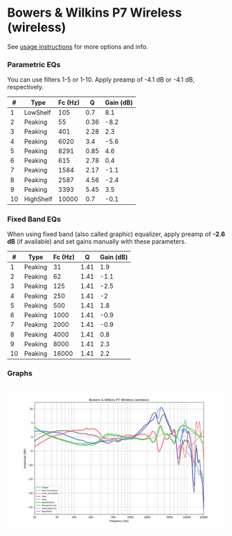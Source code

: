 # Bowers & Wilkins P7 Wireless (wireless)
See [usage instructions](https://github.com/jaakkopasanen/AutoEq#usage) for more options and info.

### Parametric EQs
You can use filters 1-5 or 1-10. Apply preamp of -4.1 dB or -4.1 dB, respectively.

|   # | Type      |   Fc (Hz) |    Q |   Gain (dB) |
|-----|-----------|-----------|------|-------------|
|   1 | LowShelf  |       105 | 0.7  |         8.1 |
|   2 | Peaking   |        55 | 0.36 |        -8.2 |
|   3 | Peaking   |       401 | 2.28 |         2.3 |
|   4 | Peaking   |      6020 | 3.4  |        -5.6 |
|   5 | Peaking   |      8291 | 0.85 |         4.6 |
|   6 | Peaking   |       615 | 2.78 |         0.4 |
|   7 | Peaking   |      1584 | 2.17 |        -1.1 |
|   8 | Peaking   |      2587 | 4.56 |        -2.4 |
|   9 | Peaking   |      3393 | 5.45 |         3.5 |
|  10 | HighShelf |     10000 | 0.7  |        -0.1 |

### Fixed Band EQs
When using fixed band (also called graphic) equalizer, apply preamp of **-2.6 dB** (if available) and set gains manually with these parameters.

|   # | Type    |   Fc (Hz) |    Q |   Gain (dB) |
|-----|---------|-----------|------|-------------|
|   1 | Peaking |        31 | 1.41 |         1.9 |
|   2 | Peaking |        62 | 1.41 |        -1.1 |
|   3 | Peaking |       125 | 1.41 |        -2.5 |
|   4 | Peaking |       250 | 1.41 |        -2   |
|   5 | Peaking |       500 | 1.41 |         1.8 |
|   6 | Peaking |      1000 | 1.41 |        -0.9 |
|   7 | Peaking |      2000 | 1.41 |        -0.9 |
|   8 | Peaking |      4000 | 1.41 |         0.8 |
|   9 | Peaking |      8000 | 1.41 |         2.3 |
|  10 | Peaking |     16000 | 1.41 |         2.2 |

### Graphs
![](./Bowers%20&%20Wilkins%20P7%20Wireless%20(wireless).png)
